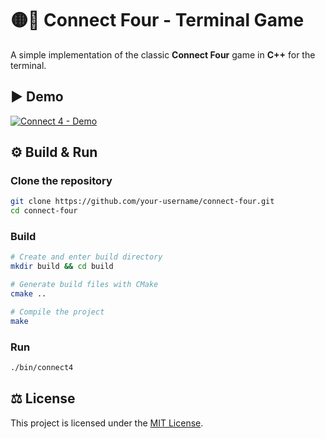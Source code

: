 # 🟡🔴 Connect Four - Terminal Game

A simple implementation of the classic **Connect Four** game in **C++** for the terminal.  

## ▶️ Demo
[![Connect 4 - Demo](https://img.youtube.com/vi/HOrA5nEC7xU/0.png)](https://youtu.be/HOrA5nEC7xU)

## ⚙️ Build & Run

### Clone the repository  
```bash
git clone https://github.com/your-username/connect-four.git
cd connect-four
```
### Build
```bash
# Create and enter build directory
mkdir build && cd build

# Generate build files with CMake
cmake ..

# Compile the project
make
```
### Run
```bash
./bin/connect4
```

## ⚖️ License
This project is licensed under the [MIT License](LICENSE).

